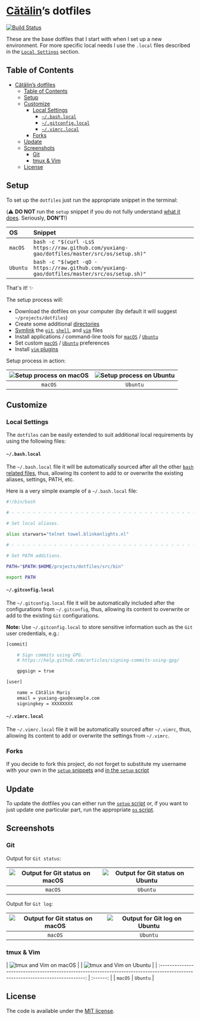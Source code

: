 [Cătălin](https://github.com/yuxiang-gao)’s dotfiles
==============================================

[![Build Status](https://github.com/yuxiang-gao/dotfiles/workflows/test/badge.svg)](https://github.com/yuxiang-gao/dotfiles/actions)

These are the base dotfiles that I start with when I set up a
new environment. For more specific local needs I use the `.local`
files described in the [`Local Settings`](#local-settings) section.

Table of Contents
-----------------

- [Cătălin’s dotfiles](#c%c4%83t%c4%83lins-dotfiles)
  - [Table of Contents](#table-of-contents)
  - [Setup](#setup)
  - [Customize](#customize)
    - [Local Settings](#local-settings)
      - [`~/.bash.local`](#bashlocal)
      - [`~/.gitconfig.local`](#gitconfiglocal)
      - [`~/.vimrc.local`](#vimrclocal)
    - [Forks](#forks)
  - [Update](#update)
  - [Screenshots](#screenshots)
    - [Git](#git)
    - [tmux & Vim](#tmux--vim)
  - [License](#license)

Setup
-----

To set up the `dotfiles` just run the appropriate snippet in the
terminal:

(⚠️  **DO NOT** run the `setup` snippet if you do not fully
understand [what it does][setup]. Seriously, **DON'T**!)

| OS       | Snippet                                                                                      |
| :------- | :------------------------------------------------------------------------------------------- |
| `macOS`  | `bash -c "$(curl -LsS https://raw.github.com/yuxiang-gao/dotfiles/master/src/os/setup.sh)"`  |
| `Ubuntu` | `bash -c "$(wget -qO - https://raw.github.com/yuxiang-gao/dotfiles/master/src/os/setup.sh)"` |

That's it! :sparkles:

The setup process will:

* Download the dotfiles on your computer (by default it will
  suggest `~/projects/dotfiles`)
* Create some additional [directories][directories]
* [Symlink][symlink] the
  [`git`](src/git),
  [`shell`](src/shell), and
  [`vim`](src/vim) files
* Install applications / command-line tools for
  [`macOS`](src/os/install/macos) /
  [`Ubuntu`](src/os/install/ubuntu)
* Set custom
  [`macOS`](src/os/preferences/macos) /
  [`Ubuntu`](src/os/preferences/ubuntu) preferences
* Install [`vim` plugins](src/vim/vim/plugins)

Setup process in action:

| ![Setup process on macOS](https://cloud.githubusercontent.com/assets/1223565/19314446/cd89a592-90a2-11e6-948d-9d75247088ba.gif) | ![Setup process on Ubuntu](https://cloud.githubusercontent.com/assets/1223565/19048636/e23e347a-89af-11e6-853c-98616b75b6ae.gif) |
| :-----------------------------------------------------------------------------------------------------------------------------: | :------------------------------------------------------------------------------------------------------------------------------: |
|                                                             `macOS`                                                             |                                                             `Ubuntu`                                                             |

Customize
---------

### Local Settings

The `dotfiles` can be easily extended to suit additional local
requirements by using the following files:

#### `~/.bash.local`

The `~/.bash.local` file it will be automatically sourced after
all the other [`bash` related files][shell], thus, allowing
its content to add to or overwrite the existing aliases, settings,
PATH, etc.

Here is a very simple example of a `~/.bash.local` file:

```bash
#!/bin/bash

# - - - - - - - - - - - - - - - - - - - - - - - - - - - - - - - - - - -

# Set local aliases.

alias starwars="telnet towel.blinkenlights.nl"

# - - - - - - - - - - - - - - - - - - - - - - - - - - - - - - - - - - -

# Set PATH additions.

PATH="$PATH:$HOME/projects/dotfiles/src/bin"

export PATH

```

#### `~/.gitconfig.local`

The `~/.gitconfig.local` file it will be automatically included
after the configurations from `~/.gitconfig`, thus, allowing its
content to overwrite or add to the existing `Git` configurations.

__Note:__ Use `~/.gitconfig.local` to store sensitive information
such as the `Git` user credentials, e.g.:

```bash
[commit]

    # Sign commits using GPG.
    # https://help.github.com/articles/signing-commits-using-gpg/

    gpgsign = true

[user]

    name = Cătălin Mariș
    email = yuxiang-gao@example.com
    signingkey = XXXXXXXX
```

#### `~/.vimrc.local`

The `~/.vimrc.local` file it will be automatically sourced after
`~/.vimrc`, thus, allowing its content to add or overwrite the
settings from `~/.vimrc`.

### Forks

If you decide to fork this project, do not forget to substitute
my username with your own in the [`setup` snippets](#setup) and
[in the `setup` script][setup line]

Update
------

To update the dotfiles you can either run the [`setup` script][setup]
or, if you want to just update one particular part, run the appropriate
[`os` script](src/os).

Screenshots
-----------

### Git

Output for `Git status`:

| ![Output for Git status on macOS](https://cloud.githubusercontent.com/assets/1223565/10561038/f9f11a28-7525-11e5-8e1d-a304ad3557f9.png) | ![Output for Git status on Ubuntu](https://cloud.githubusercontent.com/assets/1223565/8397636/3708d218-1ddb-11e5-9d40-21c6871271b9.png) |
| :-------------------------------------------------------------------------------------------------------------------------------------: | :-------------------------------------------------------------------------------------------------------------------------------------: |
|                                                                 `macOS`                                                                 |                                                                `Ubuntu`                                                                 |

Output for `Git log`:

| ![Output for Git status on macOS](https://cloud.githubusercontent.com/assets/1223565/10560966/e4ec08a6-7523-11e5-8941-4e12f6550a63.png) | ![Output for Git log on Ubuntu](https://cloud.githubusercontent.com/assets/1223565/10560955/4b5e1300-7523-11e5-9e96-95ea67de9474.png) |
| :-------------------------------------------------------------------------------------------------------------------------------------: | :-----------------------------------------------------------------------------------------------------------------------------------: |
|                                                                 `macOS`                                                                 |                                                               `Ubuntu`                                                                |

### tmux & Vim

| ![tmux and Vim on macOS](https://cloud.githubusercontent.com/assets/1223565/10561007/498e1212-7525-11e5-8252-81503b3d6184.png) |
| ![tmux and Vim on Ubuntu](https://cloud.githubusercontent.com/assets/1223565/10560956/557ca2de-7523-11e5-9000-fc1e189a95f5.png) |
| :-----------------------------------------------------------------------------------------------------------------------------: | :------: |
|                                                             `macOS`                                                             | `Ubuntu` |

License
-------

The code is available under the [MIT license][license].

<!-- Link labels: -->

[directories]: src/os/create_directories.sh
[dotfiles mathias]: https://github.com/mathiasbynens/dotfiles
[github mathias ]: https://github.com/mathiasbynens
[license]: LICENSE.txt
[setup line]: https://github.com/yuxiang-gao/dotfiles/blob/1503cf23ef23f6e31342b140bcd246625160b94f/src/os/setup.sh#L3
[setup]: src/os/setup.sh
[shell]: src/shell
[symlink]: src/os/create_symbolic_links.sh
